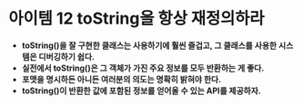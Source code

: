 # 아이템 12 toString을 항상 재정의하라

- **toString()을 잘 구현한 클래스는 사용하기에 훨씬 즐겁고, 그 클래스를 사용한 시스템은 디버깅하기 쉽다.**
- **실전에서 toString()은 그 객체가 가진 주요 정보를 모두 반환하는 게 좋다.**
- **포맷을 명시하든 아니든 여러분의 의도는 명확히 밝혀야 한다.**
- **toString()이 반환한 값에 포함된 정보를 얻어올 수 있는 API를 제공하자.**
